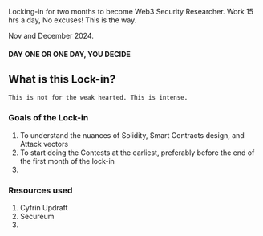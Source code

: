 Locking-in for two months to become Web3 Security Researcher. 
Work 15 hrs a day, No excuses!
This is the way.


Nov and December 2024.

#### DAY ONE OR ONE DAY, YOU DECIDE

## What is this Lock-in?
	This is not for the weak hearted. This is intense. 


### Goals of the Lock-in
1. To understand the nuances of Solidity, Smart Contracts design, and Attack vectors
2. To start doing the Contests at the earliest, preferably before the end of the first month of the lock-in 
3. 

### Resources used
1. Cyfrin Updraft
2. Secureum
3. 


